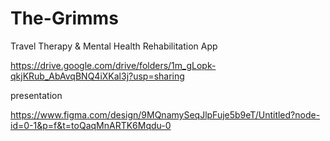 # The-Grimms
Travel Therapy &amp; Mental Health Rehabilitation App

https://drive.google.com/drive/folders/1m_gLopk-qkjKRub_AbAvqBNQ4iXKal3j?usp=sharing

presentation

https://www.figma.com/design/9MQnamySeqJlpFuje5b9eT/Untitled?node-id=0-1&p=f&t=toQaqMnARTK6Mqdu-0
